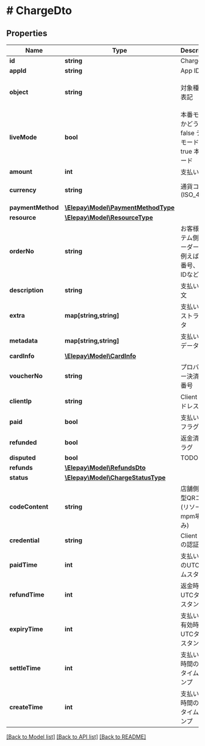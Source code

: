 # # ChargeDto

## Properties

Name | Type | Description | Notes
------------ | ------------- | ------------- | -------------
**id** | **string** | Charge ID | [optional] 
**appId** | **string** | App ID | [optional] 
**object** | **string** | 対象種類の表記 | [optional] [default to 'charge']
**liveMode** | **bool** | 本番モードかどうか - false テストモード - true 本番モード | [optional] 
**amount** | **int** | 支払い金額 | [optional] 
**currency** | **string** | 通貨コード (ISO_4217) | [optional] [default to 'JPY']
**paymentMethod** | [**\Elepay\Model\PaymentMethodType**](PaymentMethodType.md) |  | [optional] 
**resource** | [**\Elepay\Model\ResourceType**](ResourceType.md) |  | [optional] 
**orderNo** | **string** | お客様システム側のオーダーNo、例えば注文番号、決済IDなど | [optional] 
**description** | **string** | 支払い説明文 | [optional] 
**extra** | **map[string,string]** | 支払いエキストラデータ | [optional] 
**metadata** | **map[string,string]** | 支払いメタデータ | [optional] 
**cardInfo** | [**\Elepay\Model\CardInfo**](CardInfo.md) |  | [optional] 
**voucherNo** | **string** | プロバイダー決済伝票番号 | [optional] 
**clientIp** | **string** | Client IP アドレス | [optional] 
**paid** | **bool** | 支払い済みフラグ | [optional] 
**refunded** | **bool** | 返金済みフラグ | [optional] 
**disputed** | **bool** | TODO | [optional] 
**refunds** | [**\Elepay\Model\RefundsDto**](RefundsDto.md) |  | [optional] 
**status** | [**\Elepay\Model\ChargeStatusType**](ChargeStatusType.md) |  | [optional] 
**codeContent** | **string** | 店舗側提示型QRコード(リソースはmpm場合のみ) | [optional] 
**credential** | **string** | Client SDK の認証情報 | [optional] 
**paidTime** | **int** | 支払い時間のUTCタイムスタンプ | [optional] 
**refundTime** | **int** | 返金時間のUTCタイムスタンプ | [optional] 
**expiryTime** | **int** | 支払い請求有効時間のUTCタイムスタンプ | [optional] 
**settleTime** | **int** | 支払い締め時間のUTCタイムスタンプ | [optional] 
**createTime** | **int** | 支払い新規時間のUTCタイムスタンプ | [optional] 

[[Back to Model list]](../../README.md#documentation-for-models) [[Back to API list]](../../README.md#documentation-for-api-endpoints) [[Back to README]](../../README.md)


